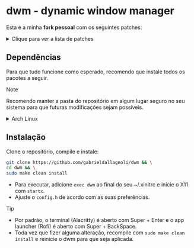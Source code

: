 # dwm - dynamic window manager 

Esta é a minha **fork pessoal** com os seguintes patches:

<details>
  <summary>Clique para ver a lista de patches</summary>

- actualfullscreen
- alwayscenter
- attachbottom
- cfacts
- cool autostart
- hide vacant tags
- movestack
- noborder
- pertag
- placemouse
- preventfocusshift
- resizepoint
- swallow
- systray

</details>

## Dependências

Para que tudo funcione como esperado, recomendo que instale todos os pacotes a seguir.

> [!NOTE]
> Recomendo manter a pasta do repositório em algum lugar seguro no seu sistema para que futuras modificações sejam possíveis.

<details>
  <summary>Arch Linux</summary>

  Instalar dependências:

  ```sh
  sudo pacman -S --needed base-devel git xorg-server xorg-xinit
  ```

  Se você estiver com alguma dependência faltando, baixe o pacote completo do X.org:

  ```sh
  sudo pacman -S --needed xorg
  ```

</details>

## Instalação

Clone o repositório, compile e instale:

```sh
git clone https://github.com/gabrieldallagnoli/dwm && \
cd dwm && \
sudo make clean install
```

- Para executar, adicione `exec dwm` ao final do seu ~/.xinitrc e inicie o X11 com `startx`.
- Ajuste o `config.h` de acordo com as suas preferências.

> [!TIP]
> - Por padrão, o terminal (Alacritty) é aberto com Super + Enter e o app launcher (Rofi) é aberto com Super + BackSpace.
> - Toda vez que fizer alguma alteração, recompile com `sudo make clean install` e reinicie o dwm para que seja aplicada.
